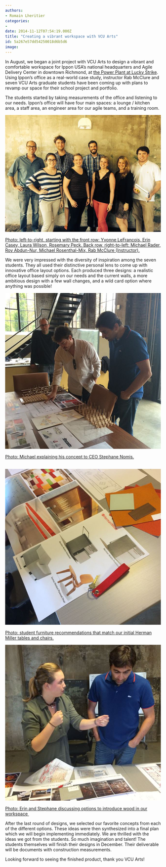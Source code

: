 ```yaml
---
authors:
- Romain Lheritier
categories:
- 
date: 2014-11-12T07:54:19.000Z
title: "Creating a vibrant workspace with VCU Arts"
id: 5a267e57dd54250018d6b5d6
image: 
---
```


In August, we began a joint project with VCU Arts to design a vibrant and comfortable workspace for Ippon USA’s national headquarters and Agile Delivery Center in downtown Richmond, at [the Power Plant at Lucky Strike](https://rotj.wordpress.com/2011/03/28/connecticut-found-a-new-home-at-lucky-strike-in-shockoe-bottom/). Using Ippon’s office as a real-world case study, instructor Rab McClure and seven VCU Arts graduate students have been coming up with plans to revamp our space for their school project and portfolio.

The students started by taking measurements of the office and listening to our needs. Ippon’s office will have four main spaces: a lounge / kitchen area, a staff area, an engineer area for our agile teams, and a training room.

[![VCU Arts team](https://raw.githubusercontent.com/ippontech/blog-usa/master/images/2014/11/IMG_8339.jpg)](https://raw.githubusercontent.com/ippontech/blog-usa/master/images/2014/11/IMG_8339.jpg)

<span style="text-decoration: underline;">Photo: left-to-right, starting with the front row: Yvonne LeFrancois, Erin Casey, Laura Wilson, Rosemary Peck. Back row, right-to-left: Michael Rader, Roy Abdun-Nur, Michael Rosenthal-Mix, Rab McClure (Instructor).</span>

We were very impressed with the diversity of inspiration among the seven students. They all used their distinctive personal lens to come up with innovative office layout options. Each produced three designs: a realistic office layout based simply on our needs and the current walls, a more ambitious design with a few wall changes, and a wild card option where anything was possible!

[![IMG_8910](https://raw.githubusercontent.com/ippontech/blog-usa/master/images/2014/11/IMG_8910.jpg)](https://raw.githubusercontent.com/ippontech/blog-usa/master/images/2014/11/IMG_8910.jpg)

<span style="text-decoration: underline;">Photo: Michael explaining his concept to CEO Stephane Nomis.</span>

 [![IMG_8928](https://raw.githubusercontent.com/ippontech/blog-usa/master/images/2014/11/IMG_8928.jpg)](https://raw.githubusercontent.com/ippontech/blog-usa/master/images/2014/11/IMG_8928.jpg)

<span style="text-decoration: underline;">Photo: student furniture recommendations that match our initial Herman Miller tables and chairs.</span>

<span style="text-decoration: underline;">[![IMG_8936](https://raw.githubusercontent.com/ippontech/blog-usa/master/images/2014/11/IMG_8936.jpg)](https://raw.githubusercontent.com/ippontech/blog-usa/master/images/2014/11/IMG_8936.jpg)</span>

<span style="text-decoration: underline;">Photo: Erin and Stephane discussing options to introduce wood in our workspace </span>

After the last round of designs, we selected our favorite concepts from each of the different options. These ideas were then synthesized into a final plan which we will begin implementing immediately. We are thrilled with the ideas we got from the students. So much imagination and talent! The students themselves will finish their designs in December. Their deliverable will be documents with construction measurements.

Looking forward to seeing the finished product, thank you VCU Arts!
